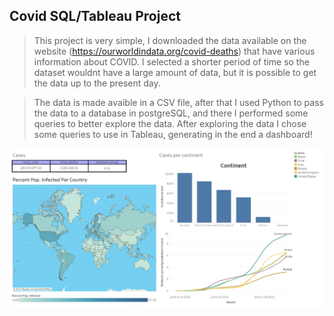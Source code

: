 ## Covid SQL/Tableau Project

> This project is very simple, I downloaded the data available on the website (https://ourworldindata.org/covid-deaths) that have various information about COVID. I selected a shorter period of time so the dataset wouldnt have a large amount of data, but it is possible to get the data up to the present day.

> The data is made avaible in a CSV file, after that I used Python to pass the data to a database in postgreSQL, and there I performed some queries to better explore the data. After exploring the data I chose some queries to use in Tableau, generating in the end a dashboard!

![alt text](Dashboard_1.png "Dashboard")

